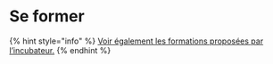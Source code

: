 # Se former

{% hint style="info" %}
[Voir également les formations proposées par l’incubateur.](https://doc.incubateur.net/communaute/travailler-a-beta-gouv/se-former)
{% endhint %}
